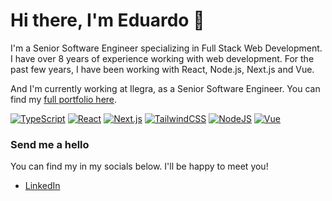 # Hi there, I'm Eduardo 👋  

I'm a Senior Software Engineer specializing in Full Stack Web Development. I have over 8 years of experience working with web development. For the past few years, I have been working with React, Node.js, Next.js and Vue.

And I'm currently working at Ilegra, as a Senior Software Engineer. You can find my [full portfolio here](https://www.eduardoquadros.dev/).

[![TypeScript](https://img.shields.io/badge/TypeScript-3178C6?logo=typescript&logoColor=fff)](#)
[![React](https://img.shields.io/badge/React-%2320232a.svg?logo=react&logoColor=%2361DAFB)](#)
[![Next.js](https://img.shields.io/badge/Next.js-black?logo=next.js&logoColor=white)](#)
[![TailwindCSS](https://img.shields.io/badge/Tailwind%20CSS-%2338B2AC.svg?logo=tailwind-css&logoColor=white)](#)
[![NodeJS](https://img.shields.io/badge/Node.js-6DA55F?logo=node.js&logoColor=white)](#)
[![Vue](https://img.shields.io/badge/Vue.js-6DA55F?logo=vue.js&logoColor=white)](#)

### Send me a hello

You can find my in my socials below. I'll be happy to meet you!

- [LinkedIn](https://www.linkedin.com/in/eduardo-quadros-b861a4124/)  

